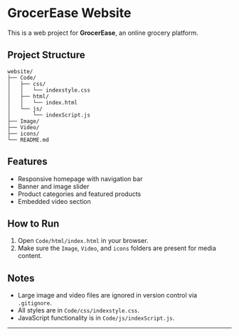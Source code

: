 # GrocerEase Website

This is a web project for **GrocerEase**, an online grocery platform.

## Project Structure

```
website/
├── Code/
│   ├── css/
│   │   └── indexstyle.css
│   ├── html/
│   │   └── index.html
│   └── js/
│       └── indexScript.js
├── Image/
├── Video/
├── icons/
└── README.md
```

## Features

- Responsive homepage with navigation bar
- Banner and image slider
- Product categories and featured products
- Embedded video section

## How to Run

1. Open `Code/html/index.html` in your browser.
2. Make sure the `Image`, `Video`, and `icons` folders are present for media content.

## Notes

- Large image and video files are ignored in version control via `.gitignore`.
- All styles are in `Code/css/indexstyle.css`.
- JavaScript functionality is in `Code/js/indexScript.js`.

---